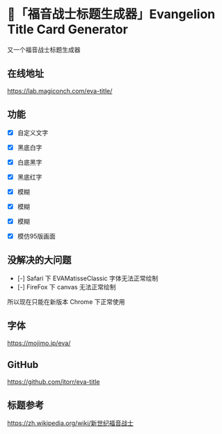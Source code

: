 # 🤖「福音战士标题生成器」Evangelion Title Card Generator
又一个福音战士标题生成器

## 在线地址
https://lab.magiconch.com/eva-title/

## 功能
- [x] 自定义文字
- [x] 黑底白字
- [x] 白底黑字
- [x] 黑底红字
- [x] 模糊
- [x] 模糊
- [x] 模糊
- [x] 模仿95版画面


## 没解决的大问题
- [-] Safari 下 EVAMatisseClassic 字体无法正常绘制
- [-] FireFox 下 canvas 无法正常绘制

所以现在只能在新版本 Chrome 下正常使用

## 字体
https://mojimo.jp/eva/

## GitHub
https://github.com/itorr/eva-title

## 标题参考
https://zh.wikipedia.org/wiki/新世纪福音战士
